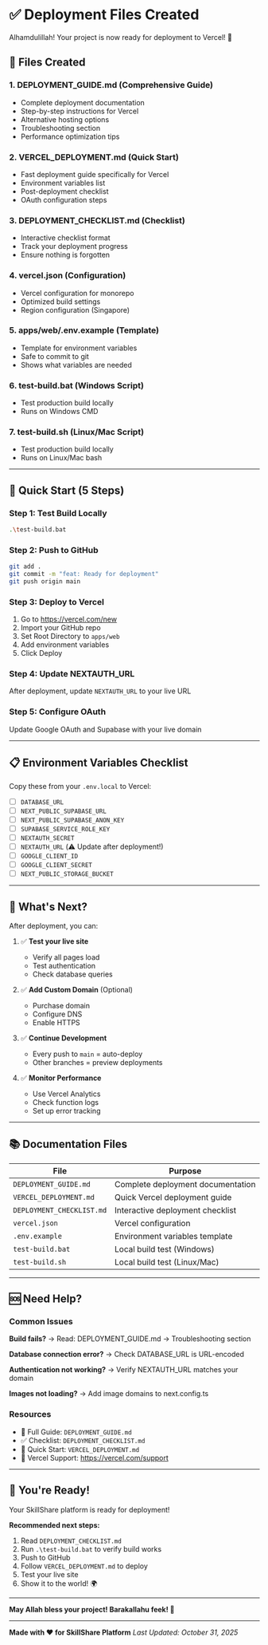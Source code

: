 # ✅ Deployment Files Created

Alhamdulillah! Your project is now ready for deployment to Vercel! 🎉

## 📄 Files Created

### 1. **DEPLOYMENT_GUIDE.md** (Comprehensive Guide)
   - Complete deployment documentation
   - Step-by-step instructions for Vercel
   - Alternative hosting options
   - Troubleshooting section
   - Performance optimization tips

### 2. **VERCEL_DEPLOYMENT.md** (Quick Start)
   - Fast deployment guide specifically for Vercel
   - Environment variables list
   - Post-deployment checklist
   - OAuth configuration steps

### 3. **DEPLOYMENT_CHECKLIST.md** (Checklist)
   - Interactive checklist format
   - Track your deployment progress
   - Ensure nothing is forgotten

### 4. **vercel.json** (Configuration)
   - Vercel configuration for monorepo
   - Optimized build settings
   - Region configuration (Singapore)

### 5. **apps/web/.env.example** (Template)
   - Template for environment variables
   - Safe to commit to git
   - Shows what variables are needed

### 6. **test-build.bat** (Windows Script)
   - Test production build locally
   - Runs on Windows CMD

### 7. **test-build.sh** (Linux/Mac Script)
   - Test production build locally
   - Runs on Linux/Mac bash

---

## 🚀 Quick Start (5 Steps)

### Step 1: Test Build Locally
```bash
.\test-build.bat
```

### Step 2: Push to GitHub
```bash
git add .
git commit -m "feat: Ready for deployment"
git push origin main
```

### Step 3: Deploy to Vercel
1. Go to https://vercel.com/new
2. Import your GitHub repo
3. Set Root Directory to `apps/web`
4. Add environment variables
5. Click Deploy

### Step 4: Update NEXTAUTH_URL
After deployment, update `NEXTAUTH_URL` to your live URL

### Step 5: Configure OAuth
Update Google OAuth and Supabase with your live domain

---

## 📋 Environment Variables Checklist

Copy these from your `.env.local` to Vercel:

- [ ] `DATABASE_URL`
- [ ] `NEXT_PUBLIC_SUPABASE_URL`
- [ ] `NEXT_PUBLIC_SUPABASE_ANON_KEY`
- [ ] `SUPABASE_SERVICE_ROLE_KEY`
- [ ] `NEXTAUTH_SECRET`
- [ ] `NEXTAUTH_URL` (⚠️ Update after deployment!)
- [ ] `GOOGLE_CLIENT_ID`
- [ ] `GOOGLE_CLIENT_SECRET`
- [ ] `NEXT_PUBLIC_STORAGE_BUCKET`

---

## 🎯 What's Next?

After deployment, you can:

1. ✅ **Test your live site**
   - Verify all pages load
   - Test authentication
   - Check database queries

2. ✅ **Add Custom Domain** (Optional)
   - Purchase domain
   - Configure DNS
   - Enable HTTPS

3. ✅ **Continue Development**
   - Every push to `main` = auto-deploy
   - Other branches = preview deployments

4. ✅ **Monitor Performance**
   - Use Vercel Analytics
   - Check function logs
   - Set up error tracking

---

## 📚 Documentation Files

| File | Purpose |
|------|---------|
| `DEPLOYMENT_GUIDE.md` | Complete deployment documentation |
| `VERCEL_DEPLOYMENT.md` | Quick Vercel deployment guide |
| `DEPLOYMENT_CHECKLIST.md` | Interactive deployment checklist |
| `vercel.json` | Vercel configuration |
| `.env.example` | Environment variables template |
| `test-build.bat` | Local build test (Windows) |
| `test-build.sh` | Local build test (Linux/Mac) |

---

## 🆘 Need Help?

### Common Issues

**Build fails?**
→ Read: DEPLOYMENT_GUIDE.md → Troubleshooting section

**Database connection error?**
→ Check DATABASE_URL is URL-encoded

**Authentication not working?**
→ Verify NEXTAUTH_URL matches your domain

**Images not loading?**
→ Add image domains to next.config.ts

### Resources

- 📖 Full Guide: `DEPLOYMENT_GUIDE.md`
- ✅ Checklist: `DEPLOYMENT_CHECKLIST.md`
- 🚀 Quick Start: `VERCEL_DEPLOYMENT.md`
- 💬 Vercel Support: https://vercel.com/support

---

## 🎉 You're Ready!

Your SkillShare platform is ready for deployment!

**Recommended next steps:**

1. Read `DEPLOYMENT_CHECKLIST.md` 
2. Run `.\test-build.bat` to verify build works
3. Push to GitHub
4. Follow `VERCEL_DEPLOYMENT.md` to deploy
5. Test your live site
6. Show it to the world! 🌍

---

**May Allah bless your project! Barakallahu feek! 🤲**

---

**Made with ❤️ for SkillShare Platform**
*Last Updated: October 31, 2025*
